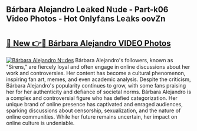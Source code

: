 ## Bárbara Alejandro Le𝚊ked N𝚞de - Part-k06 Video Photos - Hot Onlyf𝚊ns Le𝚊ks oovZn

# <h2><a href="http://ab93899.deff.icu/?id=B%c3%a1rbara+Alejandro">🔗 New 👉🔴 Bárbara Alejandro VIDEO Photos</a></h2>

[![Bárbara Alejandro N𝚞des](https://i.imgur.com/rIISA9y.gif)](http://ab93899.deff.icu/?id=B%c3%a1rbara+Alejandro)
Bárbara Alejandro's followers, known as "Sirens," are fiercely loyal and often engage in online discussions about her work and controversies. Her content has become a cultural phenomenon, inspiring fan art, memes, and even academic analysis. Despite the criticism, Bárbara Alejandro's popularity continues to grow, with some fans praising her for her authenticity and defiance of societal norms. Bárbara Alejandro is a complex and controversial figure who has defied categorization. Her unique brand of online presence has captivated and enraged audiences, sparking discussions about censorship, sexualization, and the nature of online communities. While her future remains uncertain, her impact on online culture is undeniable.
